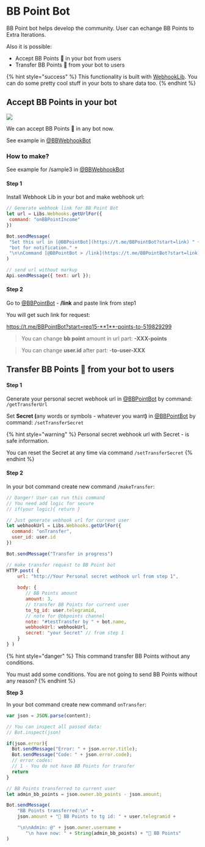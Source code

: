 # BB Point Bot

BB Point bot helps develop the community. User can echange BB Points to Extra Iterations.

Also it is possible:

* Accept BB Points 💎 in your bot from users
* Transfer BB Points 💎 from your bot to users

{% hint style="success" %}
This functionality is built with [WebhookLib](../libs/webhooks-lib.md). You can do some pretty cool stuff in your bots to share data too.
{% endhint %}

## Accept BB Points in your bot

![](https://telegra.ph/file/31b497c82e26a1dc2d8d3.png)

We can accept BB Points 💎 in any bot now.

See example in [@BBWebhookBot](https://t.me/BBWebhookBot)

### How to make?

See example for /sample3 in [@BBWebhookBot](https://t.me/BBWebhookBot)

#### Step 1

Install Webhook Lib in your bot and make webhook url:

```javascript
// Generate webhook link for BB Point Bot
let url = Libs.Webhooks.getUrlFor({
 command: "onBBPointIncome"
})

Bot.sendMessage(
 "Set this url in [@BBPointBot](https://t.me/BBPointBot?start=link) " +
 "bot for notification." +
 "\n\nCommand [@BBPointBot > /link](https://t.me/BBPointBot?start=link) "
)

// send url without markup
Api.sendMessage({ text: url });
```



#### Step 2 <a href="#step-2" id="step-2"></a>

Go to [@BBPointBot](https://t.me/BBPointBot) - **/link** and paste link from step1

You will get such link for request:

https://t.me/BBPointBot?start=req15-**1**-points-to-519829299

> You can change **bb point** amount in url part: **-XXX-points**

> You can change **user.id** after part: -**to-user-XXX**



## Transfer BB Points 💎 from your bot to users

#### Step 1

Generate your personal secret webhook url in [@BBPointBot](https://t.me/BBPointBot) by command: `/getTransferUrl`

Set **Secret (**&#x61;ny words or symbols - whatever you wan&#x74;**)** in [@BBPointBot](https://t.me/BBPointBot) by command: `/setTransferSecret`

{% hint style="warning" %}
Personal secret webhook url with Secret - is safe information.&#x20;

You can reset the Secret at any time via command `/setTransferSecret`&#x20;
{% endhint %}



#### Step 2

In your bot command create new command `/makeTransfer`:

```javascript
// Danger! User can run this command
// You need add logic for secure
// if(your logic){ return }

// Just generate webhook url for current user
let webhookUrl = Libs.Webhooks.getUrlFor({
  command: "onTransfer",
  user_id: user.id
})

Bot.sendMessage("Transfer in progress")

// make transfer request to BB Point bot
HTTP.post( {
    url: "http://Your Personal secret webhook url from step 1",
         
    body: {
       // BB Points amount
       amount: 3,
       // transfer BB Points for current user
       to_tg_id: user.telegramid,
       // note for @bbpoints channel
       note: "#testTransfer by " + bot.name,
       webhookUrl: webhookUrl,
       secret: "your Secret" // from step 1
    }
} )

```

{% hint style="danger" %}
This command transfer BB Points without any conditions.

You must add some conditions. You are not going to send BB Points without any reason?&#x20;
{% endhint %}

**Step 3**

In your bot command create new command `onTransfer`:

```javascript
var json = JSON.parse(content);

// You can inspect all passed data:
// Bot.inspect(json)

if(json.error){
  Bot.sendMessage("Error: " + json.error.title);
  Bot.sendMessage("Code: " + json.error.code);
  // error codes:
  // 1 - You do not have BB Points for transfer
  return
}

// BB Points transferred to current user
let admin_bb_points = json.owner.bb_points - json.amount;

Bot.sendMessage(
    "BB Points transferred:\n" +
    json.amount + "💎 BB Points to tg id: " + user.telegramid + 

    "\n\nAdmin: @" + json.owner.username + 
       "\n have now: " + String(admin_bb_points) + "💎 BB Points"
)


```


